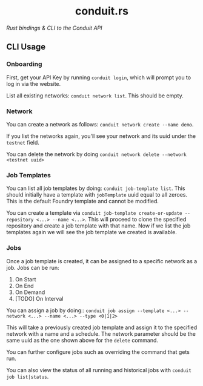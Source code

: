 # <h1 align="center"> conduit.rs </h1>

*Rust bindings & CLI to the Conduit API*

## CLI Usage

### Onboarding

First, get your API Key by running `conduit login`, which will prompt you to log in via the website.

List all existing networks: `conduit network list`. This should be empty.

### Network

You can create a network as follows: `conduit network create --name demo`.

If you list the networks again, you'll see your network and its uuid under the `testnet` field.

You can delete the network by doing `conduit network delete --network <testnet uuid>`

### Job Templates

You can list all job templates by doing: `conduit job-template list`. This should initially
have a template with `jobTemplate` uuid equal to all zeroes. This is the default Foundry
template and cannot be modified. 

You can create a template via `conduit job-template create-or-update --repository <...> --name <...>`. This will proceed
to clone the specified repository and create a job template with that name. Now if we list the job templates
again we will see the job template we created is available.

### Jobs

Once a job template is created, it can be assigned to a specific network as a job. Jobs can be run:
1. On Start
2. On End
3. On Demand
4. [TODO] On Interval


You can assign a job by doing:: `conduit job assign --template <...> --network <...> --name <...> --type <0|1|2>`

This will take a previously created job template and assign it to the specified network with a name and a schedule.
The network parameter should be the same uuid as the one shown above for the `delete` command.

You can further configure jobs such as overriding the command that gets run.

You can also view the status of all running and historical jobs with `conduit job list|status`.
